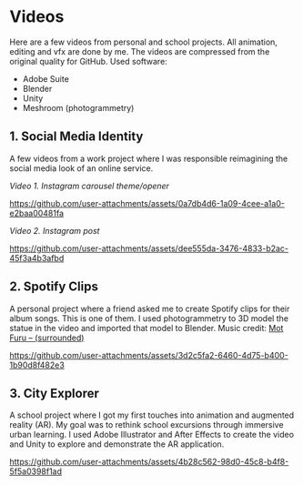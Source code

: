 # Videos
Here are a few videos from personal and school projects. All animation, editing and vfx are done by me. The videos are compressed from the original quality for GitHub.
Used software:
* Adobe Suite
* Blender
* Unity
* Meshroom (photogrammetry)

## 1. Social Media Identity
A few videos from a work project where I was responsible reimagining the social media look of an online service.

_Video 1. Instagram carousel theme/opener_


https://github.com/user-attachments/assets/0a7db4d6-1a09-4cee-a1a0-e2baa00481fa


_Video 2. Instagram post_


https://github.com/user-attachments/assets/dee555da-3476-4833-b2ac-45f3a4b3afbd

## 2. Spotify Clips
A personal project where a friend asked me to create Spotify clips for their album songs. This is one of them. I used photogrammetry to 3D model the statue in the video and imported that model to Blender. Music credit: [Mot Furu – (surrounded)](https://open.spotify.com/artist/1HxaDIIDYEz9tHAglYujya?si=wt7eCGb5QEKOD4p6Z1Dntg)


https://github.com/user-attachments/assets/3d2c5fa2-6460-4d75-b400-1b90d8f482e3

## 3. City Explorer
A school project where I got my first touches into animation and augmented reality (AR). My goal was to rethink school excursions through immersive urban learning. I used Adobe Illustrator and After Effects to create the video and Unity to explore and demonstrate the AR application.



https://github.com/user-attachments/assets/4b28c562-98d0-45c8-b4f8-5f5a0398f1ad

